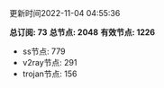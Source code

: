 更新时间2022-11-04 04:55:36

**总订阅: 73**
**总节点: 2048**
**有效节点: 1226**
- ss节点: 779
- v2ray节点: 291
- trojan节点: 156
